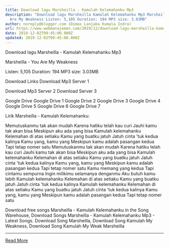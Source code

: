 ```yaml
---
title: Download lagu Marsheilla - Kamulah Kelemahanku Mp3
description: "Download lagu Marsheilla Kamulah Kelemahanku Mp3 Marsheilla - You
  Are My Weakness Listen: 5,105 Duration: 194 MP3 size: 3.03MB"
author: noreply@blogger.com (Dimas Lanjaka Kumala Indra)
url: https://www.webmanajemen.com/2019/12/download-lagu-marsheilla-kamulah.html
date: 2019-12-02T09:45:00.000Z
updated: 2019-12-02T09:45:00.000Z
---
```


Download lagu Marsheilla - Kamulah Kelemahanku Mp3

  Marsheilla - You Are My Weakness 

  Listen: 5,105 
  Duration: 194 
  MP3 size: 3.03MB 

  Download Links 
  Download Mp3 Server 1 

  Download Mp3 Server 2 
  Download Server 3 


  Google Drive   Google Drive 1 
  Google Drive 2 
  Google Drive 3 
  Google Drive 4 
  Google Drive 5 
  Google Drive 6 
  Google Drive 7 


                             
Lirik Marsheilla - Kamulah Kelemahanku:
                             
 Memutuskanmu tak akan mudah 
 Karena hatiku telah kau curi 
 Jauhi kamu tak akan bisa 
 Meskipun aku ada yang bisa 
 Kamulah kelemahanku 
 Kelemahan di atas setiaku 
 Kamu yang buatku jatuh 
 Jatuh cinta 'tuk kedua kalinya 
 Kamu yang, kamu yang 
 Meskipun kamu adalah pasangan kedua 
 Tapi tetap nomer satu 
 Memutuskanmu tak akan mudah 
 Karena hatiku telah kau curi 
 Jauhi kamu tak akan bisa 
 Meskipun aku ada yang bisa 
 Kamulah kelemahanku 
 Kelemahan di atas setiaku 
 Kamu yang buatku jatuh 
 Jatuh cinta 'tuk kedua kalinya 
 Kamu yang, kamu yang 
 Meskipun kamu adalah pasangan kedua 
 Tapi tetap nomer satu 
 Kamu memang yang kedua 
 Tapi cintamu sempurna 
 Ingin milikimu selamanya denganmu 
 Aku butuh kamu lebih 
 Kamulah kelemahanku 
 Kelemahan di atas setiaku 
 Kamu yang buatku jatuh 
 Jatuh cinta 'tuk kedua kalinya 
 Kamulah kelemahanku 
 Kelemahan di atas setiaku 
 Kamu yang buatku jatuh 
 Jatuh cinta 'tuk kedua kalinya 
 Kamu yang, kamu yang 
 Meskipun kamu adalah pasangan kedua 
 Tapi tetap nomer satu 
                         
  Download free songs Marsheilla - Kamulah Kelemahanku in the Song Warehouse, Download Songs Marsheilla - Kamulah Kelemahanku Mp3 - Latest Songs.  Download Song Marsheilla, Download Song Kamulah My Weakness, Download Song Kamulah My Weak Marsheilla<hr/> <a href="https://www.webmanajemen.com/2019/12/download-lagu-marsheilla-kamulah.html" rel="follow" class="button" id="read-more">Read More</a>